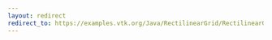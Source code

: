 ```yaml
---
layout: redirect
redirect_to: https://examples.vtk.org/Java/RectilinearGrid/RectilinearGridToTetrahedra/
---
```

